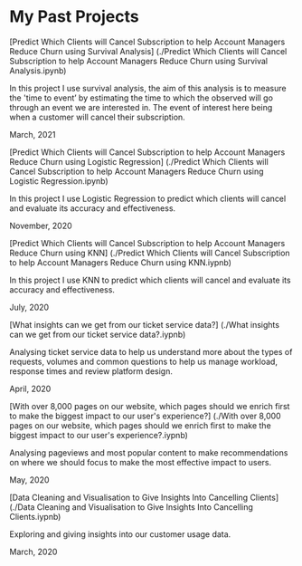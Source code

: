 # My Past Projects



[Predict Which Clients will Cancel Subscription to help Account Managers Reduce Churn using Survival Analysis] (./Predict Which Clients will Cancel Subscription to help Account Managers Reduce Churn using Survival Analysis.ipynb)

In this project I use survival analysis, the aim of this analysis is to measure the 'time to event’ by estimating the time to which the observed will go through an event we are interested in. The event of interest here being when a customer will cancel their subscription. 

March, 2021

[Predict Which Clients will Cancel Subscription to help Account Managers Reduce Churn using Logistic Regression] (./Predict Which Clients will Cancel Subscription to help Account Managers Reduce Churn using Logistic Regression.ipynb)

In this project I use Logistic Regression to predict which clients will cancel and evaluate its accuracy and effectiveness. 

November, 2020

[Predict Which Clients will Cancel Subscription to help Account Managers Reduce Churn using KNN] (./Predict Which Clients will Cancel Subscription to help Account Managers Reduce Churn using KNN.iypnb)

In this project I use KNN to predict which clients will cancel and evaluate its accuracy and effectiveness. 

July, 2020

[What insights can we get from our ticket service data?] (./What insights can we get from our ticket service data?.iypnb)

Analysing ticket service data to help us understand more about the types of requests, volumes and common questions to help us manage workload, response times and review platform design.

April, 2020

[With over 8,000 pages on our website, which pages should we enrich first to make the biggest impact to our user's experience?] (./With over 8,000 pages on our website, which pages should we enrich first to make the biggest impact to our user's experience?.iypnb)

Analysing pageviews and most popular content to make recommendations on where we should focus to make the most effective impact to users.

May, 2020

[Data Cleaning and Visualisation to Give Insights Into Cancelling Clients] (./Data Cleaning and Visualisation to Give Insights Into Cancelling Clients.iypnb)

Exploring and giving insights into our customer usage data. 

March, 2020